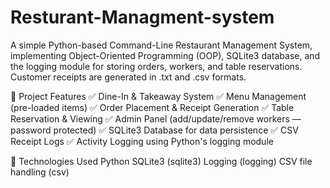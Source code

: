 # Resturant-Managment-system

A simple Python-based Command-Line Restaurant Management System, implementing Object-Oriented Programming (OOP), SQLite3 database, and the logging module for storing orders, workers, and table reservations. Customer receipts are generated in .txt and .csv formats.


📂 Project Features
✅ Dine-In & Takeaway System
✅ Menu Management (pre-loaded items)
✅ Order Placement & Receipt Generation
✅ Table Reservation & Viewing
✅ Admin Panel (add/update/remove workers — password protected)
✅ SQLite3 Database for data persistence
✅ CSV Receipt Logs
✅ Activity Logging using Python's logging module

🔧 Technologies Used
Python 
SQLite3 (sqlite3)
Logging (logging)
CSV file handling (csv)

